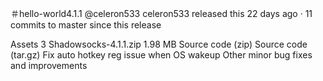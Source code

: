 ＃hello-world4.1.1
@celeron533 celeron533 released this 22 days ago · 11 commits to master since this release

Assets
3
Shadowsocks-4.1.1.zip
1.98 MB
Source code
(zip)
Source code
(tar.gz)
Fix auto hotkey reg issue when OS wakeup
Other minor bug fixes and improvements
